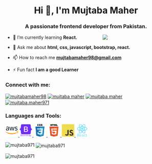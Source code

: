 <h1 align="center">Hi 👋, I'm Mujtaba Maher</h1>
<h3 align="center">A passionate frontend developer from Pakistan.</h3>
<img align ="right" align="coding" width="200" src="C:\Users\mujta\Downloads">



- 🌱 I’m currently learning **React.**

- 💬 Ask me about **html, css, javascript, bootstrap, react.**

- 📫 How to reach me **mujtabamaher98@gmail.com**

- ⚡ Fun fact **I am a good Learner**

<h3 align="left">Connect with me:</h3>
<p align="left">
<a href="https://twitter.com/mujtabamaher98" target="blank"><img align="center" src="https://raw.githubusercontent.com/rahuldkjain/github-profile-readme-generator/master/src/images/icons/Social/twitter.svg" alt="mujtabamaher98" height="30" width="40" /></a>
<a href="https://linkedin.com/in/mujtaba maher" target="blank"><img align="center" src="https://raw.githubusercontent.com/rahuldkjain/github-profile-readme-generator/master/src/images/icons/Social/linked-in-alt.svg" alt="mujtaba maher" height="30" width="40" /></a>
<a href="https://fb.com/mujtaba maher" target="blank"><img align="center" src="https://raw.githubusercontent.com/rahuldkjain/github-profile-readme-generator/master/src/images/icons/Social/facebook.svg" alt="mujtaba maher" height="30" width="40" /></a>
<a href="https://instagram.com/mujtaba.maher971" target="blank"><img align="center" src="https://raw.githubusercontent.com/rahuldkjain/github-profile-readme-generator/master/src/images/icons/Social/instagram.svg" alt="mujtaba.maher971" height="30" width="40" /></a>
</p>

<h3 align="left">Languages and Tools:</h3>
<p align="left"> <a href="https://aws.amazon.com" target="_blank" rel="noreferrer"> <img src="https://raw.githubusercontent.com/devicons/devicon/master/icons/amazonwebservices/amazonwebservices-original-wordmark.svg" alt="aws" width="40" height="40"/> </a> <a href="https://getbootstrap.com" target="_blank" rel="noreferrer"> <img src="https://raw.githubusercontent.com/devicons/devicon/master/icons/bootstrap/bootstrap-plain-wordmark.svg" alt="bootstrap" width="40" height="40"/> </a> <a href="https://www.w3schools.com/css/" target="_blank" rel="noreferrer"> <img src="https://raw.githubusercontent.com/devicons/devicon/master/icons/css3/css3-original-wordmark.svg" alt="css3" width="40" height="40"/> </a> <a href="https://www.w3.org/html/" target="_blank" rel="noreferrer"> <img src="https://raw.githubusercontent.com/devicons/devicon/master/icons/html5/html5-original-wordmark.svg" alt="html5" width="40" height="40"/> </a> <a href="https://developer.mozilla.org/en-US/docs/Web/JavaScript" target="_blank" rel="noreferrer"> <img src="https://raw.githubusercontent.com/devicons/devicon/master/icons/javascript/javascript-original.svg" alt="javascript" width="40" height="40"/> </a> <a href="https://reactjs.org/" target="_blank" rel="noreferrer"> <img src="https://raw.githubusercontent.com/devicons/devicon/master/icons/react/react-original-wordmark.svg" alt="react" width="40" height="40"/> </a> </p>

<p><img align="left" src="https://github-readme-stats.vercel.app/api/top-langs?username=mujtaba971&show_icons=true&locale=en&layout=compact" alt="mujtaba971" /></p>

<p>&nbsp;<img align="center" src="https://github-readme-stats.vercel.app/api?username=mujtaba971&show_icons=true&locale=en" alt="mujtaba971" /></p>

<p><img align="center" src="https://github-readme-streak-stats.herokuapp.com/?user=mujtaba971&" alt="mujtaba971" /></p>
